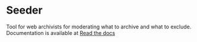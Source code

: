 Seeder
======


Tool for web archivists for moderating what to archive and what to exclude.
Documentation is available at [Read the docs](http://seeder.readthedocs.org/en/latest/)
